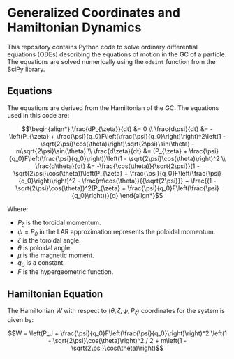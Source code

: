 # Generalized Coordinates and Hamiltonian Dynamics

This repository contains Python code to solve ordinary differential equations (ODEs) describing the equations of motion in the GC of a particle. The equations are solved numerically using the `odeint` function from the SciPy library.

## Equations

The equations are derived from the Hamiltonian of the GC. The equations used in this code are:

```math
\begin{align*}
\frac{dP_{\zeta}}{dt} &= 0 \\
\frac{d\psi}{dt} &= -\left(P_{\zeta} + \frac{\psi}{q_0}F\left(\frac{\psi}{q_0}\right)\right)^2\left(1 - \sqrt{2\psi}\cos(\theta)\right)\sqrt{2\psi}\sin(\theta) - m\sqrt{2\psi}\sin(\theta) \\
\frac{d\zeta}{dt} &= (P_{\zeta} + \frac{\psi}{q_0}F\left(\frac{\psi}{q_0}\right))\left(1 - \sqrt{2\psi}\cos(\theta)\right)^2 \\
\frac{d\theta}{dt} &= -\frac{\cos(\theta)}{\sqrt{2\psi}}(1 - \sqrt{2\psi}\cos(\theta))\left(P_{\zeta} + \frac{\psi}{q_0}F\left(\frac{\psi}{q_0}\right)\right)^2 - \frac{m\cos(\theta)}{{\sqrt{2\psi}}} + \frac{(1 - \sqrt{2\psi}\cos(\theta))^2(P_{\zeta} + \frac{\psi}{q_0}F\left(\frac{\psi}{q_0}\right))}{q}
\end{align*}
```

Where:
- $P_{\zeta}$ is the toroidal momentum.
- $\psi = P_{\theta}$ in the LAR approximation represents the poloidal momentum.
- $\zeta$ is the toroidal angle.
- $\theta$ is poloidal angle.
- $\mu$ is the magnetic moment.
- $q_0$ is a constant.
- $F$ is the hypergeometric function.

## Hamiltonian Equation

The Hamiltonian $W$ with respect to $(\theta, \zeta, \psi, P_{\zeta})$ coordinates for the system is given by:

```math
W = \left(P_J + \frac{\psi}{q_0}F\left(\frac{\psi}{q_0}\right)\right)^2 \left(1 - \sqrt{2\psi}\cos(\theta)\right)^2 / 2 + m\left(1 - \sqrt{2\psi}\cos(\theta)\right)
```
